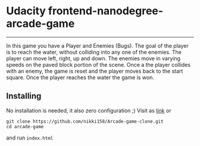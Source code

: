# Udacity frontend-nanodegree-arcade-game

------------------------------------------

In this game you have a Player and Enemies (Bugs). The goal of the player is to reach the water, without colliding into any one of the enemies. The player can move left, right, up and down. The enemies move in varying speeds on the paved block portion of the scene. Once a the player collides with an enemy, the game is reset and the player moves back to the start square. Once the player reaches the water the game is won.

## Installing

No installation is needed, it also zero configuration ;)
Visit as [link](https://nikki158.github.io/Arcade-game-clone/) or

```shell
git clone https://github.com/nikki158/Arcade-game-clone.git
cd arcade-game
```

and run `index.html`
